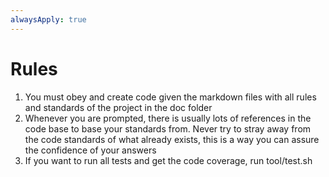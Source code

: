 ```yaml
---
alwaysApply: true
---
```


# Rules

1. You must obey and create code given the markdown files with all rules and standards of the project in the doc folder
2. Whenever you are prompted, there is usually lots of references in the code base to base your standards from. Never try to stray away from the code standards of what already exists, this is a way you can assure the confidence of your answers
3. If you want to run all tests and get the code coverage, run tool/test.sh
